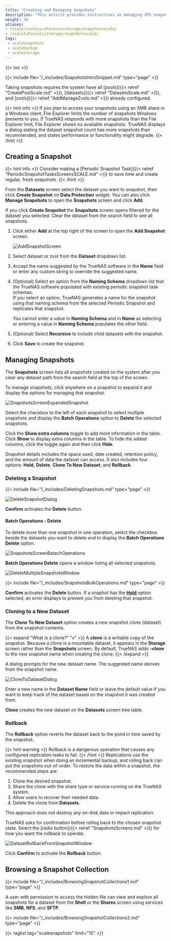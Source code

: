 ```yaml
---
title: "Creating and Managing Snapshots"
description: "This article provides instructions on managing ZFS snapshots in TrueNAS Scale."
weight: 30
aliases: 
- /scale/scaleuireference/storage/snapshotsscale/
- /scaletutorials/storage/snapshotsscale/
tags: 
 - scalesnapshots
 - scalebackup
 - scalestorage
---
```


{{< toc >}}

{{< include file="/_includes/SnapshotsIntroSnippet.md" type="page" >}}

Taking snapshots requires the system have all [pools]({{< relref "CreatePoolScale.md" >}}), [datasets]({{< relref "DatasetsScale.md" >}}), and [zvols]({{< relref "AddManageZvols.md" >}}) already configured.

{{< hint info >}}
If you plan to access your snapshots using an SMB share in a Windows client, File Explorer limits the number of snapshots Windows presents to you. 
If TrueNAS responds with more snapshots than the File Explorer limit, File Explorer shows no available snapshots.
TrueNAS displays a dialog stating the dataset snapshot count has more snapshots than recommended, and states performance or functionality might degrade.
{{< /hint >}}

## Creating a Snapshot

{{< hint info >}}
Consider making a [Periodic Snapshot Task]({{< relref "PeriodicSnapshotTasksScreensSCALE.md" >}}) to save time and create regular, fresh snapshots.
{{< /hint >}}

From the **Datasets** screen select the dataset you want to snapshot, then click **Create Snapshot** on **Data Protection** widget. 
You can also click **Manage Snapshots** to open the **Snapshots** screen and click **Add**.

If you click **Create Snapshot** the **Snapshots** screen opens filtered for the dataset you selected. 
Clear the dataset from the search field to see all snapshots.

1. Click either **Add** at the top right of the screen to open the **Add Snapshot** screen.
   
   ![AddSnapshotScreen](/images/SCALE/22.12/AddSnapshotScreen.png "Add a New Snapshot")

2. Select dataset or zvol from the **Dataset** dropdown list. 

3. Accept the name suggested by the TrueNAS software in the **Name** field or enter any custom string to override the suggested name.

4. (Optional) Select an option from  the **Naming Schema** dropdown list that the TrueNAS software populated with existing periodic snapshot task schemas.  
   If you select an option, TrueNAS generates a name for the snapshot using that naming schema from the selected Periodic Snapshot and replicates that snapshot. 

   You cannot enter a value in **Naming Schema** and in **Name** as selecting or entering a value in **Naming Schema** populates the other field. 

5. (Optional) Select **Recursive** to include child datasets with the snapshot.

6. Click **Save** to create the snapshot.
  
## Managing Snapshots

The **Snapshots** screen lists all snapshots created on the system after you clear any dataset path from the search field at the top of the screen. 

To manage snapshots, click anywhere on a snapshot to expand it and display the options for managing that snapshot.

![SnapshotsScreenExpandedSnapshot](/images/SCALE/22.12/SnapshotsScreenExpandedSnapshot.png "Expanded Snapshot Screen")

Select the checkbox to the left of each snapshot to select multiple snapshots and display the **Batch Operations** option to **Delete** the selected snapshots.

Click the **Show extra columns** toggle to add more information in the table. Click **Show** to display extra columns in the table. To hide the added columns, click the toggle again and then click **Hide**. 

Snapshot details includes the space used, date created, retention policy, and the amount of data the dataset can access. It also includes four options: **Hold**, **Delete**, **Clone To New Dataset**, and **Rollback**. 

### Deleting a Snapshot

{{< include file="/_includes/DeletingSnapshots.md" type="page" >}}

![DeleteSnapshotDialog](/images/SCALE/22.12/DeleteSnapshotDialog.png "Delete Single Snapshot")

**Confirm** activates the **Delete** button.

#### Batch Operations - Delete
To delete more than one snapshot in one operation, select the checkbox beside the datasets you want to delete and to display the **Batch Operations Delete** option. 

![SnapshotsScreenBatachOperations](/images/SCALE/22.12/SnapshotsScreenBatachOperations.png "Batch Operations Delete Snapshot")

**Batch Operations Delete** opens a window listing all selected snapshots.

![DeleteMultipleSnapshotsWindow](/images/SCALE/22.12/DeleteMultipleSnapshotsWindow.png "Batch Operations Delete Snapshot Window")

{{< include file="/_includes/SnapshotsBulkOperations.md" type="page" >}} 

**Confirm** activates the **Delete** button. If a snaphot has the **[Hold](#snapshot-details-screen)** option selected, an error displays to prevent you from deleting that snapshot.

### Cloning to a New Dataset

The **Clone To New Dataset** option creates a new snapshot *clone* (dataset) from the snapshot contents.

{{< expand "What is a clone?" "v" >}}
A **clone** is a writable copy of the snapshot.
Because a clone is a mountable dataset, it appears in the **Storage** screen rather than the **Snapshots** screen.
By default, TrueNAS adds **-clone** to the new snapshot name when creating the clone.
{{< /expand >}}

A dialog prompts for the new dataset name.
The suggested name derives from the snapshot name.

![CloneToDatasetDialog](/images/SCALE/22.12/CloneToDatasetDialog.png "Clone To New Dataset from Snapshot")

Enter a new name in the **Dataset Name** field or leave the default value if you want to keep track of the dataset based on the snapshot it was created from.

**Clone** creates the new dataset on the **Datasets** screen tree table.

### Rollback

The **Rollback** option reverts the dataset back to the point in time saved by the snapshot.

{{< hint warning >}}
Rollback is a dangerous operation that causes any configured replication tasks to fail.
{{< /hint >}}
Replications use the existing snapshot when doing an incremental backup, and rolling back can put the snapshots out-of-order.
To restore the data within a snapshot, the recommended steps are:

1.  Clone the desired snapshot.
2.  Share the clone with the share type or service running on the TrueNAS system.
3.  Allow users to recover their needed data.
4.  Delete the clone from **Datasets**.

This approach does not destroy any on-disk data or impact replication.

TrueNAS asks for confirmation before rolling back to the chosen snapshot state. Select the [radio button]({{< relref "SnapshotsScreens.md" >}}) for how you want the rollback to operate.

![DatasetRollbackFromSnapshotWindow](/images/SCALE/22.12/DatasetRollbackFromSnapshotWindow.png "Dataset Rollback from Snapshot")

Click **Confirm** to activate the **Rollback** button.

## Browsing a Snapshot Collection 

{{< include file="/_includes/BrowsingSnapshotCollections1.md" type="page" >}}

A user with permission to access the hidden file can view and explore all snapshots for a dataset from the **Shell** or the **Shares** screen using services like **SMB**, **NFS**, and **SFTP**.

{{< include file="/_includes/BrowsingSnapshotCollections2.md" type="page" >}}

{{< taglist tag="scalesnapshots" limit="10" >}}
